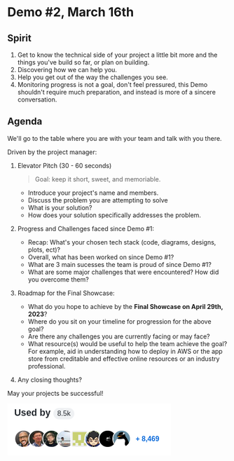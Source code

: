 # Demo #2, March 16th

## Spirit
1. Get to know the technical side of your project
   a little bit more
   and the things you've build so far,
   or plan on building.
2. Discovering how we can help you.
3. Help you get out of the way the challenges you see.
4. Monitoring progress is not a goal,
   don't feel pressured,
   this Demo shouldn't require much preparation,
   and instead is more of a sincere conversation.

## Agenda
We'll go to the table where you are with your team
and talk with you there.

Driven by the project manager:

1. Elevator Pitch (30 - 60 seconds)
   > Goal: keep it short, sweet, and memoriable.
   - Introduce your project's name and members.
   - Discuss the problem you are attempting to solve
   - What is your solution?
   - How does your solution specifically addresses the problem.

2. Progress and Challenges faced since Demo #1:
   - Recap: What's your chosen tech stack (code, diagrams, designs, plots, ect)?
   - Overall, what has been worked on since Demo #1?
   - What are 3 main sucesses the team is proud of since Demo #1?
   - What are some major challenges that were encountered? How did you overcome them?

3. Roadmap for the Final Showcase:
   - What do you hope to achieve by the **Final Showcase on April 29th, 2023**?
   - Where do you sit on your timeline for progression for the above goal?
   - Are there any challenges you are currently facing or may face?
   - What resource(s) would be useful to help the team achieve the goal? For example, aid in understanding how to deploy in AWS or the app store from creditable and effective online resources or an industry professional.

4. Any closing thoughts?

May your projects be successful!

![Used By Many People](../used-by.png)
